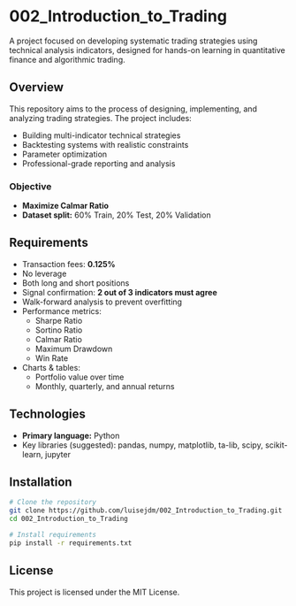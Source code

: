 # 002_Introduction_to_Trading

A project focused on developing systematic trading strategies using technical analysis indicators, designed for hands-on learning in quantitative finance and algorithmic trading.

## Overview

This repository aims to the process of designing, implementing, and analyzing trading strategies. The project includes:

- Building multi-indicator technical strategies
- Backtesting systems with realistic constraints
- Parameter optimization
- Professional-grade reporting and analysis

### Objective

- **Maximize Calmar Ratio**
- **Dataset split:** 60% Train, 20% Test, 20% Validation

## Requirements

- Transaction fees: **0.125%**
- No leverage
- Both long and short positions
- Signal confirmation: **2 out of 3 indicators must agree**
- Walk-forward analysis to prevent overfitting
- Performance metrics:
  - Sharpe Ratio
  - Sortino Ratio
  - Calmar Ratio
  - Maximum Drawdown
  - Win Rate
- Charts & tables:
  - Portfolio value over time
  - Monthly, quarterly, and annual returns

## Technologies

- **Primary language:** Python
- Key libraries (suggested): pandas, numpy, matplotlib, ta-lib, scipy, scikit-learn, jupyter

## Installation

```bash
# Clone the repository
git clone https://github.com/luisejdm/002_Introduction_to_Trading.git
cd 002_Introduction_to_Trading

# Install requirements
pip install -r requirements.txt
```

## License

This project is licensed under the MIT License.

